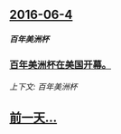 ## [2016-06-4](/news/2016/06/4/index.md)

##### 百年美洲杯
### [百年美洲杯在美国开幕。](/news/2016/06/4/百年美洲杯在美国开幕.md)
_上下文: 百年美洲杯_

## [前一天...](/news/2016/06/3/index.md)

